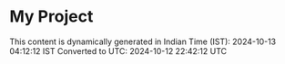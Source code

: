 # My Project

This content is dynamically generated in Indian Time (IST): 2024-10-13 04:12:12 IST
Converted to UTC: 2024-10-12 22:42:12 UTC
